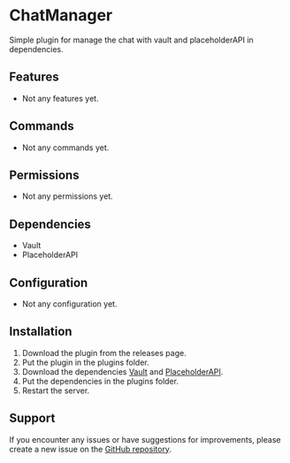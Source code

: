 # ChatManager
Simple plugin for manage the chat with vault and placeholderAPI in dependencies.

## Features
- Not any features yet.

## Commands
- Not any commands yet.

## Permissions
- Not any permissions yet.

## Dependencies
- Vault
- PlaceholderAPI

## Configuration
- Not any configuration yet.

## Installation
1. Download the plugin from the releases page.
2. Put the plugin in the plugins folder.
3. Download the dependencies [Vault](https://www.spigotmc.org/resources/vault.34315/) and [PlaceholderAPI](https://www.spigotmc.org/resources/placeholderapi.6245/).
4. Put the dependencies in the plugins folder.
5. Restart the server.

## Support

If you encounter any issues or have suggestions for improvements, please create a new issue on the [GitHub repository](https://github.com/Nistrodev/ChatManager/issues).